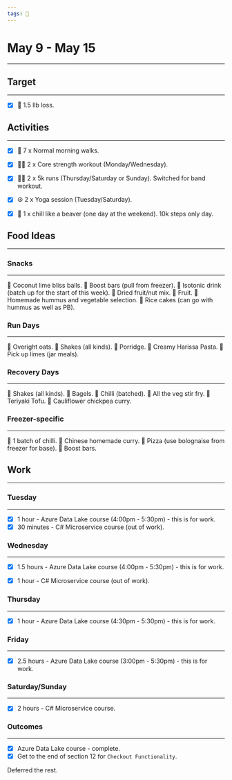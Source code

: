 ```yaml
---
tags: 📆
---
```


# May 9 - May 15
---


## Target
---

- [x] 🥇 1.5 llb loss.


## Activities
---

- [x] 🚶 7 x Normal morning walks.
- [x] 🏋‍♀ 2 x Core strength workout (Monday/Wednesday).
- [x] 🏃‍♀ 2 x 5k runs (Thursday/Saturday or Sunday). Switched for band workout.
- [x]  ☮ 2 x Yoga session (Tuesday/Saturday).
- [x]  🦫 1 x chill like a beaver (one day at the weekend). 10k steps only day.


## Food Ideas
---

### Snacks
---

🔸 Coconut lime bliss balls.
🔸 Boost bars (pull from freezer).
🔸 Isotonic drink (batch up for the start of this week).
🔸 Dried fruit/nut mix.
🔸 Fruit.
🔸 Homemade hummus and vegetable selection.
🔸 Rice cakes (can go with hummus as well as PB).


### Run Days
---

🔸 Overight oats.
🔸 Shakes (all kinds).
🔸 Porridge.
🔸 Creamy Harissa Pasta.
🔸 Pick up limes (jar meals).


### Recovery Days
---

🔸 Shakes (all kinds).
🔸 Bagels.
🔸 Chilli (batched).
🔸 All the veg stir fry.
🔸 Teriyaki Tofu.
🔸 Cauliflower chickpea curry.


### Freezer-specific
---

🔸 1 batch of chilli.
🔸 Chinese homemade curry.
🔸 Pizza (use bolognaise from freezer for base).
🔸 Boost bars.


## Work
---

### Tuesday
---

- [x] 1 hour - Azure Data Lake course (4:00pm - 5:30pm) - this is for work.
- [x] 30 minutes - C# Microservice course (out of work).

### Wednesday 
---

- [x] 1.5 hours - Azure Data Lake course (4:00pm - 5:30pm) - this is for work.
- [x] 1 hour - C# Microservice course (out of work).

 
 ### Thursday 
---

- [x] 1 hour - Azure Data Lake course (4:30pm - 5:30pm) - this is for work.


### Friday
---

- [x] 2.5 hours - Azure Data Lake course (3:00pm - 5:30pm) - this is for work.


### Saturday/Sunday
---

- [x] 2 hours - C# Microservice course.


### Outcomes
---

- [x] Azure Data Lake course - complete.
- [x] Get to the end of section 12 for `Checkout Functionality`.

Deferred the rest.